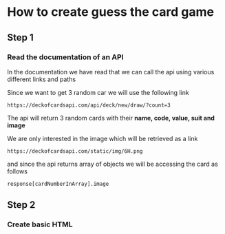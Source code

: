 # How to create guess the card game 

## Step 1
### Read the documentation of an API

In the documentation we have read that we can call the api using various different links and paths

Since we want to get 3 random car we will use the following link

`https://deckofcardsapi.com/api/deck/new/draw/?count=3`

The api will return 3 random cards with their **name, code, value, suit and image**

We are only interested in the image which will be retrieved as a link

`https://deckofcardsapi.com/static/img/6H.png`

and since the api returns array of objects we will be accessing the card as follows

````
response[cardNumberInArray].image
````

## Step 2
### Create basic HTML

